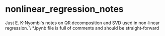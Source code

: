 # nonlinear_regression_notes

Just E. K-Nyombi's notes on QR decomposition and SVD used in non-linear regression.
\\
*.ipynb file is full of comments and should be straight-forward
